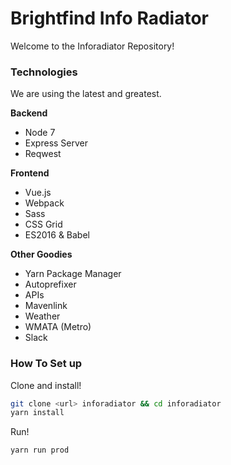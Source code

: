 # Brightfind Info Radiator

Welcome to the Inforadiator Repository! 
### Technologies

We are using the latest and greatest.

**Backend**

- Node 7
- Express Server
- Reqwest

**Frontend**

- Vue.js
- Webpack
- Sass
- CSS Grid
- ES2016 & Babel

**Other Goodies**

- Yarn Package Manager
- Autoprefixer
- APIs
 - Mavenlink
 - Weather
 - WMATA (Metro)
 - Slack

### How To Set up

Clone and install!

``` bash
git clone <url> inforadiator && cd inforadiator
yarn install
```

Run!

```bash
yarn run prod
```